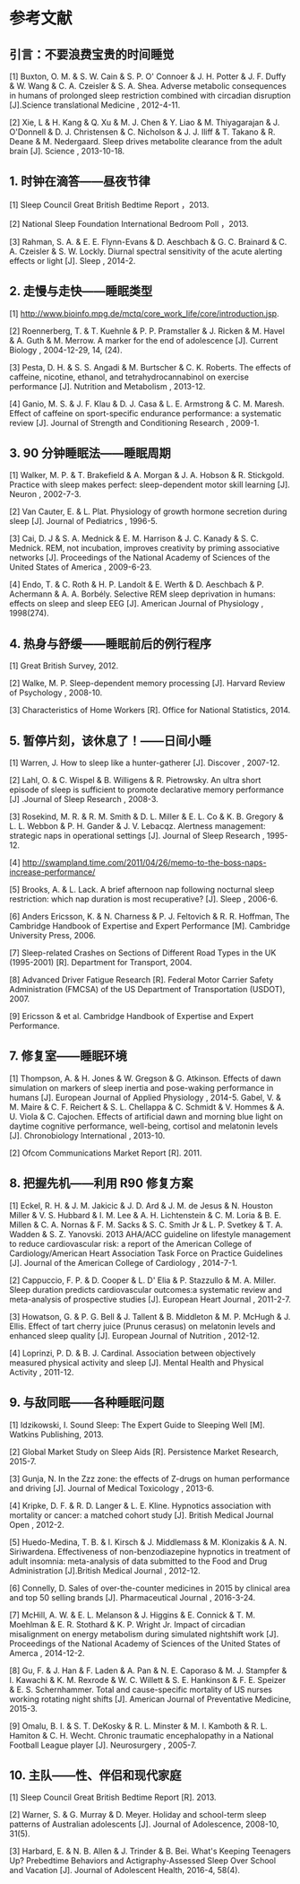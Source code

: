 # 参考文献

## 引言：不要浪费宝贵的时间睡觉

[1] Buxton, O. M. & S. W. Cain & S. P. O' Connoer & J. H. Potter & J. F. Duffy & W. Wang & C. A. Czeisler & S. A. Shea. Adverse metabolic consequences in humans of prolonged sleep restriction combined with circadian disruption [J].Science translational Medicine , 2012-4-11.

[2] Xie, L & H. Kang & Q. Xu & M. J. Chen & Y. Liao & M. Thiyagarajan & J. O'Donnell & D. J. Christensen & C. Nicholson & J. J. Iliff & T. Takano & R. Deane & M. Nedergaard. Sleep drives metabolite clearance from the adult brain [J]. Science , 2013-10-18.

## 1. 时钟在滴答——昼夜节律

[1] Sleep Council Great British Bedtime Report ，2013.

[2] National Sleep Foundation International Bedroom Poll ，2013.

[3] Rahman, S. A. & E. E. Flynn-Evans & D. Aeschbach & G. C. Brainard & C. A. Czeisler & S. W. Lockly. Diurnal spectral sensitivity of the acute alerting effects or light [J]. Sleep , 2014-2.

## 2. 走慢与走快——睡眠类型

[1] http://www.bioinfo.mpg.de/mctq/core_work_life/core/introduction.jsp.

[2] Roennerberg, T. & T. Kuehnle & P. P. Pramstaller & J. Ricken & M. Havel & A. Guth & M. Merrow. A marker for the end of adolescence [J]. Current Biology , 2004-12-29, 14, (24).

[3] Pesta, D. H. & S. S. Angadi & M. Burtscher & C. K. Roberts. The effects of caffeine, nicotine, ethanol, and tetrahydrocannabinol on exercise performance [J]. Nutrition and Metabolism , 2013-12.

[4] Ganio, M. S. & J. F. Klau & D. J. Casa & L. E. Armstrong & C. M. Maresh. Effect of caffeine on sport-specific endurance performance: a systematic review [J]. Journal of Strength and Conditioning Research , 2009-1.

## 3. 90 分钟睡眠法——睡眠周期

[1] Walker, M. P. & T. Brakefield & A. Morgan & J. A. Hobson & R. Stickgold. Practice with sleep makes perfect: sleep-dependent motor skill learning [J]. Neuron , 2002-7-3.

[2] Van Cauter, E. & L. Plat. Physiology of growth hormone secretion during sleep [J]. Journal of Pediatrics , 1996-5.

[3] Cai, D. J & S. A. Mednick & E. M. Harrison & J. C. Kanady & S. C. Mednick. REM, not incubation, improves creativity by priming associative networks [J]. Proceedings of the National Academy of Sciences of the United States of America , 2009-6-23.

[4] Endo, T. & C. Roth & H. P. Landolt & E. Werth & D. Aeschbach & P. Achermann & A. A. Borbély. Selective REM sleep deprivation in humans: effects on sleep and sleep EEG [J]. American Journal of Physiology , 1998(274).

## 4. 热身与舒缓——睡眠前后的例行程序

[1] Great British Survey, 2012.

[2] Walke, M. P. Sleep-dependent memory processing [J]. Harvard Review of Psychology , 2008-10.

[3] Characteristics of Home Workers [R]. Office for National Statistics, 2014.

## 5. 暂停片刻，该休息了！——日间小睡

[1] Warren, J. How to sleep like a hunter-gatherer [J]. Discover , 2007-12.

[2] Lahl, O. & C. Wispel & B. Willigens & R. Pietrowsky. An ultra short episode of sleep is sufficient to promote declarative memory performance [J] .Journal of Sleep Research , 2008-3.

[3] Rosekind, M. R. & R. M. Smith & D. L. Miller & E. L. Co & K. B. Gregory & L. L. Webbon & P. H. Gander & J. V. Lebacqz. Alertness management: strategic naps in operational settings [J]. Journal of Sleep Research , 1995-12.

[4] http://swampland.time.com/2011/04/26/memo-to-the-boss-naps-increase-performance/

[5] Brooks, A. & L. Lack. A brief afternoon nap following nocturnal sleep restriction: which nap duration is most recuperative? [J]. Sleep , 2006-6.

[6] Anders Ericsson, K. & N. Charness & P. J. Feltovich & R. R. Hoffman, The Cambridge Handbook of Expertise and Expert Performance [M]. Cambridge University Press, 2006.

[7] Sleep-related Crashes on Sections of Different Road Types in the UK (1995-2001) [R]. Department for Transport, 2004.

[8] Advanced Driver Fatigue Research [R]. Federal Motor Carrier Safety Administration (FMCSA) of the US Department of Transportation (USDOT), 2007.

[9] Ericsson & et al. Cambridge Handbook of Expertise and Expert Performance.

## 7. 修复室——睡眠环境

[1] Thompson, A. & H. Jones & W. Gregson & G. Atkinson. Effects of dawn simulation on markers of sleep inertia and pose-waking performance in humans [J]. European Journal of Applied Physiology , 2014-5. Gabel, V. & M. Maire & C. F. Reichert & S. L. Chellappa & C. Schmidt & V. Hommes & A. U. Viola & C. Cajochen. Effects of artificial dawn and morning blue light on daytime cognitive performance, well-being, cortisol and melatonin levels [J]. Chronobiology International , 2013-10.

[2] Ofcom Communications Market Report [R]. 2011.

## 8. 把握先机——利用 R90 修复方案

[1] Eckel, R. H. & J. M. Jakicic & J. D. Ard & J. M. de Jesus & N. Houston Miller & V. S. Hubbard & I. M. Lee & A. H. Lichtenstein & C. M. Loria & B. E. Millen & C. A. Nornas & F. M. Sacks & S. C. Smith Jr & L. P. Svetkey & T. A. Wadden & S. Z. Yanovski. 2013 AHA/ACC guideline on lifestyle management to reduce cardiovascular risk: a report of the American College of Cardiology/American Heart Association Task Force on Practice Guidelines [J]. Journal of the American College of Cardiology , 2014-7-1.

[2] Cappuccio, F. P. & D. Cooper & L. D' Elia & P. Stazzullo & M. A. Miller. Sleep duration predicts cardiovascular outcomes:a systematic review and meta-analysis of prospective studies [J]. European Heart Journal , 2011-2-7.

[3] Howatson, G. & P. G. Bell & J. Tallent & B. Middleton & M. P. McHugh & J. Ellis. Effect of tart cherry juice (Prunus cerasus) on melatonin levels and enhanced sleep quality [J]. European Journal of Nutrition , 2012-12.

[4] Loprinzi, P. D. & B. J. Cardinal. Association between objectively measured physical activity and sleep [J]. Mental Health and Physical Activity , 2011-12.

## 9. 与敌同眠——各种睡眠问题

[1] Idzikowski, I. Sound Sleep: The Expert Guide to Sleeping Well [M]. Watkins Publishing, 2013.

[2] Global Market Study on Sleep Aids [R]. Persistence Market Research, 2015-7.

[3] Gunja, N. In the Zzz zone: the effects of Z-drugs on human performance and driving [J]. Journal of Medical Toxicology , 2013-6.

[4] Kripke, D. F. & R. D. Langer & L. E. Kline. Hypnotics association with mortality or cancer: a matched cohort study [J]. British Medical Journal Open , 2012-2.

[5] Huedo-Medina, T. B. & I. Kirsch & J. Middlemass & M. Klonizakis & A. N. Siriwardena. Effectiveness of non-benzodiazepine hypnotics in treatment of adult insomnia: meta-analysis of data submitted to the Food and Drug Administration [J].British Medical Journal , 2012-12.

[6] Connelly, D. Sales of over-the-counter medicines in 2015 by clinical area and top 50 selling brands [J]. Pharmaceutical Journal , 2016-3-24.

[7] McHill, A. W. & E. L. Melanson & J. Higgins & E. Connick & T. M. Moehlman & E. R. Stothard & K. P. Wright Jr. Impact of circadian misalignment on energy metabolism during simulated nightshift work [J]. Proceedings of the National Academy of Sciences of the United States of Amerca , 2014-12-2.

[8] Gu, F. & J. Han & F. Laden & A. Pan & N. E. Caporaso & M. J. Stampfer & I. Kawachi & K. M. Rexrode & W. C. Willett & S. E. Hankinson & F. E. Speizer & E. S. Schernhammer. Total and cause-specific mortality of US nurses working rotating night shifts [J]. American Journal of Preventative Medicine, 2015-3.

[9] Omalu, B. I. & S. T. DeKosky & R. L. Minster & M. I. Kamboth & R. L. Hamiton & C. H. Wecht. Chronic traumatic encephalopathy in a National Football League player [J]. Neurosurgery , 2005-7.

## 10. 主队——性、伴侣和现代家庭

[1] Sleep Council Great British Bedtime Report [R]. 2013.

[2] Warner, S. & G. Murray & D. Meyer. Holiday and school-term sleep patterns of Australian adolescents [J]. Journal of Adolescence, 2008-10, 31(5).

[3] Harbard, E. & N. B. Allen & J. Trinder & B. Bei. What's Keeping Teenagers Up? Prebedtime Behaviors and Actigraphy-Assessed Sleep Over School and Vacation [J]. Journal of Adolescent Health, 2016-4, 58(4).





